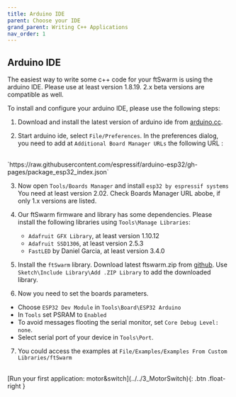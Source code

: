 ```yaml
---
title: Arduino IDE
parent: Choose your IDE
grand_parent: Writing C++ Applications
nav_order: 1
---
```

## Arduino IDE

The easiest way to write some c++ code for your ftSwarm is using the arduino IDE. Please use at least version 1.8.19. 2.x beta versions are compatible as well. 

To install and configure your arduino IDE, please use the following steps: 

1. Download and install the latest version of arduino ide from [arduino.cc](https://www.arduino.cc/en/software).

2. Start arduino ide, select `File/Preferences`. In the preferences dialog, you need to add at `Additional Board Manager URLs` the following URL :
<br>
`https://raw.githubusercontent.com/espressif/arduino-esp32/gh-pages/package_esp32_index.json`


3. Now open `Tools/Boards Manager` and install `esp32 by espressif systems` You need at least version 2.02. Check Boards Manager URL abobe, if only 1.x versions are listed.

4. Our ftSwarm firmware and library has some dependencies. Please install the following libraries using `Tools\Manage Libraries`:
    - `Adafruit GFX Library`, at least version 1.10.12
	- `Adafruit SSD1306`, at least version 2.5.3
    - `FastLED` by Daniel Garcia, at least version 3.4.0
	
5. Install the `ftSwarm` library. Download latest ftswarm.zip from [github](https://github.com/elektrofuzzis/ftSwarm/releases). 
   Use `Sketch\Include Library\Add .ZIP Library` to add the downloaded library.

6. Now you need to set the boards parameters.
- Choose `ESP32 Dev Module` in `Tools\Board\ESP32 Arduino`
- In `Tools` set PSRAM to `Enabled`
- To avoid messages flooting the serial monitor, set `Core Debug Level: none`.
- Select serial port of your device in `Tools\Port`.

7. You could access the examples at `File/Examples/Examples From Custom Libraries/ftSwarm`

<br>
[Run your first application: motor&switch](../../3_MotorSwitch){: .btn .float-right }
<br>